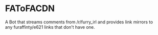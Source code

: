 # FAToFACDN
A Bot that streams comments from /r/furry_irl and provides link mirrors to any furaffinty/e621 links that don't have one.
